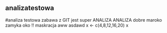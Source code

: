 ## analizatestowa
#analiza testowa zabawa z GIT jest super
ANALIZA ANALIZA
dobre maroko zamyka oko
!! maskracja aww
asdawd
x <- c(4,8,12,16,20)
x

